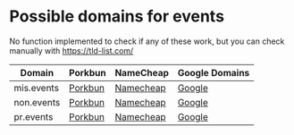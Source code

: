 # Possible domains for events

No function implemented to check if any of these work, but you can check manually with https://tld-list.com/

| Domain | Porkbun | NameCheap | Google Domains |
|---|---|---|---|
| mis.events | [Porkbun](https://porkbun.com/checkout/search?prb=e814663da1&tlds=&idnLanguage=&search=search&q=mis.events) | [Namecheap](https://www.namecheap.com/domains/registration/results/?domain=mis.events) | [Google](https://domains.google.com/registrar/search?searchTerm=mis.events) |
| non.events | [Porkbun](https://porkbun.com/checkout/search?prb=e814663da1&tlds=&idnLanguage=&search=search&q=non.events) | [Namecheap](https://www.namecheap.com/domains/registration/results/?domain=non.events) | [Google](https://domains.google.com/registrar/search?searchTerm=non.events) |
| pr.events | [Porkbun](https://porkbun.com/checkout/search?prb=e814663da1&tlds=&idnLanguage=&search=search&q=pr.events) | [Namecheap](https://www.namecheap.com/domains/registration/results/?domain=pr.events) | [Google](https://domains.google.com/registrar/search?searchTerm=pr.events) |
